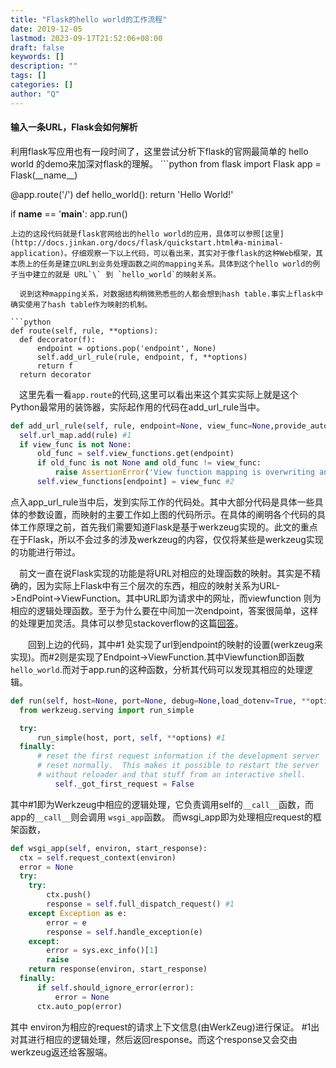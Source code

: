 ```yaml
---
title: "Flask的hello world的工作流程"
date: 2019-12-05
lastmod: 2023-09-17T21:52:06+08:00
draft: false
keywords: []
description: ""
tags: []
categories: []
author: "Q"
---
```


<h4>输入一条URL，Flask会如何解析</h4>
利用flask写应用也有一段时间了，这里尝试分析下flask的官网最简单的 hello world 的demo来加深对flask的理解。
```python 
from flask import Flask
app = Flask(__name__)

@app.route('/')
def hello_world():
    return 'Hello World!'

if __name__ == '__main__':
    app.run()
```
上边的这段代码就是flask官网给出的hello world的应用，具体可以参照[这里](http://docs.jinkan.org/docs/flask/quickstart.html#a-minimal-application)。仔细观察一下以上代码，可以看出来，其实对于像flask的这种Web框架，其本质上的任务是建立URL到业务处理函数之间的mapping关系。具体到这个hello world的例子当中建立的就是 URL`\` 到 `hello_world`的映射关系。

  说到这种mapping关系，对数据结构稍微熟悉些的人都会想到hash table.事实上flask中确实使用了hash table作为映射的机制。

```python 
def route(self, rule, **options):
  def decorator(f):
      endpoint = options.pop('endpoint', None)
      self.add_url_rule(rule, endpoint, f, **options)
      return f
  return decorator
```

 这里先看一看`app.route`的代码,这里可以看出来这个其实实际上就是这个Python最常用的装饰器，实际起作用的代码在add_url_rule当中。

```python 
def add_url_rule(self, rule, endpoint=None, view_func=None,provide_automatic_options=None, **options):
  self.url_map.add(rule) #1
  if view_func is not None:
      old_func = self.view_functions.get(endpoint) 
      if old_func is not None and old_func != view_func:
          raise AssertionError('View function mapping is overwriting an ''existing endpoint function: %s' % endpoint)
      self.view_functions[endpoint] = view_func #2
```
点入app_url_rule当中后，发到实际工作的代码处。其中大部分代码是具体一些具体的参数设置，而映射的主要工作如上图的代码所示。在具体的阐明各个代码的具体工作原理之前，首先我们需要知道Flask是基于werkzeug实现的。此文的重点在于Flask，所以不会过多的涉及werkzeug的内容，仅仅将某些是werkzeug实现的功能进行带过。

 前文一直在说Flask实现的功能是将URL对相应的处理函数的映射。其实是不精确的，因为实际上Flask中有三个层次的东西，相应的映射关系为URL->EndPoint->ViewFunction。其中URL即为请求中的网址，而viewfunction 则为相应的逻辑处理函数。至于为什么要在中间加一次endpoint，答案很简单，这样的处理更加灵活。具体可以参见stackoverflow的这篇[回答](https://stackoverflow.com/questions/19261833/what-is-an-endpoint-in-flask)。

  回到上边的代码，其中#1 处实现了url到endpoint的映射的设置(werkzeug来实现)。而#2则是实现了Endpoint->ViewFunction.其中Viewfunction即函数`hello_world`.而对于app.run的这种函数，分析其代码可以发现其相应的处理逻辑。

```python 
def run(self, host=None, port=None, debug=None,load_dotenv=True, **options):
  from werkzeug.serving import run_simple

  try:
      run_simple(host, port, self, **options) #1
  finally:
      # reset the first request information if the development server
      # reset normally.  This makes it possible to restart the server
      # without reloader and that stuff from an interactive shell.
          self._got_first_request = False
```
其中#1即为Werkzeug中相应的逻辑处理，它负责调用self的`__call__`函数，而app的`__call__`则会调用 `wsgi_app`函数。 而wsgi_app即为处理相应request的框架函数，

```python 
def wsgi_app(self, environ, start_response):
  ctx = self.request_context(environ)
  error = None
  try:
    try:
        ctx.push()
        response = self.full_dispatch_request() #1
    except Exception as e:
        error = e
        response = self.handle_exception(e)
    except:
        error = sys.exc_info()[1]
        raise
    return response(environ, start_response)
  finally:
      if self.should_ignore_error(error):
          error = None
      ctx.auto_pop(error)
```

其中 environ为相应的request的请求上下文信息(由WerkZeug)进行保证。 #1出对其进行相应的逻辑处理，然后返回response。而这个response又会交由 werkzeug返还给客服端。



<!--more-->
